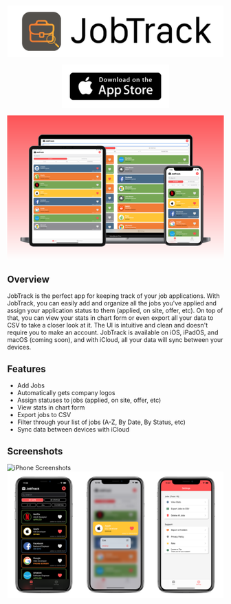 ![App Logo](/images/logo.png)

<p align="center"><a href="https://apps.apple.com/ca/app/jobtrack/id1526906712"><img src="/images/app-store-badge.png" width="250" /></a></p>

![App Screenshot](/images/image.png)

## Overview

JobTrack is the perfect app for keeping track of your job applications. With JobTrack, you can easily add and organize all the jobs you've applied and assign your application status to them (applied, on site, offer, etc). On top of that, you can view your stats in chart form or even export all your data to CSV to take a closer look at it. The UI is intuitive and clean and doesn't require you to make an account. JobTrack is available on iOS, iPadOS, and macOS (coming soon), and with iCloud, all your data will sync between your devices.

## Features

- Add Jobs
- Automatically gets company logos
- Assign statuses to jobs (applied, on site, offer, etc)
- View stats in chart form
- Export jobs to CSV
- Filter through your list of jobs (A-Z, By Date, By Status, etc)
- Sync data between devices with iCloud

## Screenshots
![iPhone Screenshots](/images/screenshot-one.png)
![iPhone Screenshots](/images/screenshots-two.png)
